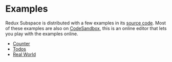 # Examples

Redux Subspace is distributed with a few examples in its [source code](https://github.com/ioof-holdings/redux-subspace/tree/master/examples). Most of these examples are also on [CodeSandbox](https://codesandbox.io/), this is an online editor that lets you play with the examples online.

* [Counter](https://github.com/ioof-holdings/redux-subspace/tree/master/examples/counter)
* [Todos](https://github.com/ioof-holdings/redux-subspace/tree/master/examples/todos)
* [Real World](https://github.com/ioof-holdings/redux-subspace/tree/master/examples/real-world)
